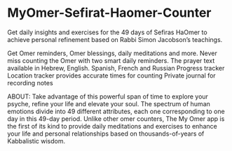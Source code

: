 # MyOmer-Sefirat-Haomer-Counter

Get daily insights and exercises for the 49 days of Sefiras HaOmer to achieve personal refinement based on Rabbi Simon Jacobson’s teachings. 

Get Omer reminders, Omer blessings, daily meditations and more.
Never miss counting the Omer with two smart daily reminders.
The prayer text available in Hebrew, English. Spanish, French and Russian 
Progress tracker 
Location tracker provides accurate times for counting 
Private journal for recording notes

ABOUT: Take advantage of this powerful span of time to explore your psyche, refine your life and elevate your soul. The spectrum of human emotions divide into 49 different attributes, each one corresponding to one day in this 49-day period. Unlike other omer counters, The My Omer app is the first of its kind to provide daily meditations and exercises to enhance your life and personal relationships based on thousands-of-years of Kabbalistic wisdom.
